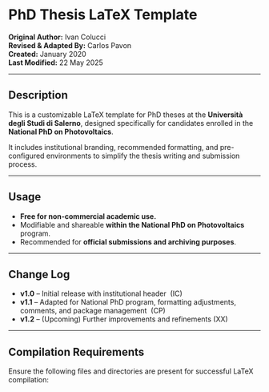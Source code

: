 # PhD Thesis LaTeX Template

**Original Author:** Ivan Colucci  
**Revised & Adapted By:** Carlos Pavon  
**Created:** January 2020  
**Last Modified:** 22 May 2025

---

## Description

This is a customizable LaTeX template for PhD theses at the **Università degli Studi di Salerno**, designed specifically for candidates enrolled in the **National PhD on Photovoltaics**.

It includes institutional branding, recommended formatting, and pre-configured environments to simplify the thesis writing and submission process.

---

## Usage

- **Free for non-commercial academic use.**
- Modifiable and shareable **within the National PhD on Photovoltaics** program.
- Recommended for **official submissions and archiving purposes**.

---

## Change Log

- **v1.0** – Initial release with institutional header  (IC)  
- **v1.1** – Adapted for National PhD program, formatting adjustments, comments, and package management  (CP)  
- **v1.2** – (Upcoming) Further improvements and refinements (XX)

---

## Compilation Requirements

Ensure the following files and directories are present for successful LaTeX compilation:

